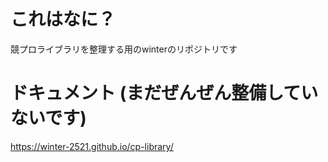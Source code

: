 # これはなに？
競プロライブラリを整理する用のwinterのリポジトリです

# ドキュメント (まだぜんぜん整備していないです)
https://winter-2521.github.io/cp-library/
